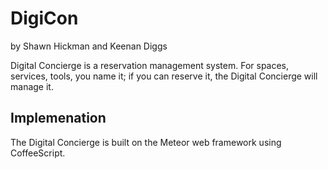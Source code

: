 DigiCon
============
<p>by Shawn Hickman and Keenan Diggs</p>

<p>
Digital Concierge is a reservation management system. For spaces, services, tools, you name it; if you can reserve it, the Digital Concierge will manage it.  
</p> 

<h2>Implemenation</h2>
<p>
The Digital Concierge is built on the Meteor web framework using CoffeeScript.
</p>

 
